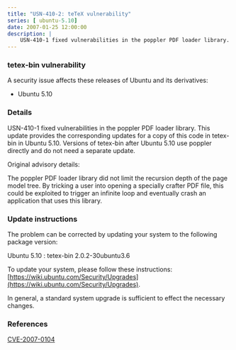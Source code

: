 ```yaml
---
title: "USN-410-2: teTeX vulnerability"
series: [ ubuntu-5.10]
date: 2007-01-25 12:00:00
description: |
    USN-410-1 fixed vulnerabilities in the poppler PDF loader library.  This  update provides the corresponding updates for a copy of this code in  tetex-bin in Ubuntu 5.10.  Versions of tetex-bin after Ubuntu 5.10 use  poppler directly and do not need a separate update.
--- 
```

 
 


### tetex-bin vulnerability

A security issue affects these releases of Ubuntu and its derivatives:

* Ubuntu 5.10

### Details

USN-410-1 fixed vulnerabilities in the poppler PDF loader library. This update provides the corresponding updates for a copy of this code in tetex-bin in Ubuntu 5.10. Versions of tetex-bin after Ubuntu 5.10 use poppler directly and do not need a separate update.

Original advisory details:

 The poppler PDF loader library did not limit the recursion depth of the page model tree. By tricking a user into opening a specially crafter PDF file, this could be exploited to trigger an infinite loop and eventually crash an application that uses this library.

### Update instructions

The problem can be corrected by updating your system to the following package version:

Ubuntu 5.10
 : tetex-bin <span>2.0.2-30ubuntu3.6</span>

To update your system, please follow these instructions: [https://wiki.ubuntu.com/Security/Upgrades](https://wiki.ubuntu.com/Security/Upgrades).

In general, a standard system upgrade is sufficient to effect the necessary changes.

### References

 
 [CVE-2007-0104](http://people.ubuntu.com/~ubuntu-security/cve/CVE-2007-0104)
 

